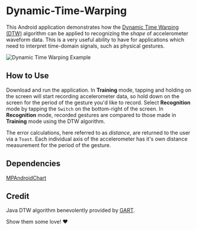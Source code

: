 # Dynamic-Time-Warping
This Android application demonstrates how the [Dynamic Time Warping (DTW)](https://pdfs.semanticscholar.org/05a2/0cde15e172fc82f32774dd0cf4fe5827cad2.pdf) algorithm can be applied to recognizing the _shape_ of accelerometer waveform data. This is a very useful ability to have for applications which need to interpret time-domain signals, such as physical gestures.

![Dynamic Time Warping Example](http://i.imgur.com/iVxVr0B.png)

## How to Use
Download and run the application. In **Training** mode, tapping and holding on the screen will start recording accelerometer data, so hold down on the screen for the period of the gesture you'd like to record. Select **Recognition** mode by tapping the `Switch` on the bottom-right of the screen. In **Recognition** mode, recorded gestures are compared to those made in **Training** mode using the DTW algorithm. 

The error calculations, here referred to as _distance_, are returned to the user via a `Toast`. Each individual axis of the accelerometer has it's own distance measurement for the period of the gesture. 

## Dependencies
[MPAndroidChart](https://github.com/PhilJay/MPAndroidChart)

## Credit
Java DTW algorithm benevolently provided by [GART](http://trac.research.cc.gatech.edu/gart/). 

Show them some love! ♥
